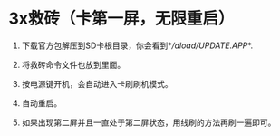 # 3x救砖（卡第一屏，无限重启）
1. 下载官方包解压到SD卡根目录，你会看到*_/dload/UPDATE.APP_*.

2. 将救砖命令文件也放到里面。

3. 按电源键开机，会自动进入卡刷刷机模式。

4. 自动重启。

5. 如果出现第二屏并且一直处于第二屏状态，用线刷的方法再刷一遍即可。
